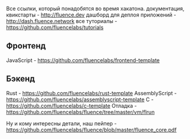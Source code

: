 Все ссылки, который понадобятся во время хакатона.
документация, квикстарты - http://fluence.dev
дашборд для деплоя приложений - http://dash.fluence.network 
все туториалы - https://github.com/fluencelabs/tutorials

## Фронтенд
JavaScript - https://github.com/fluencelabs/frontend-template

## Бэкенд
Rust - https://github.com/fluencelabs/rust-template 
AssemblyScript - https://github.com/fluencelabs/assemblyscript-template
C - https://github.com/fluencelabs/c-template 
Отладка - https://github.com/fluencelabs/fluence/tree/master/vm/flrun

Ну и кому интересны детали, наш пейпер - https://github.com/fluencelabs/fluence/blob/master/fluence_core.pdf
